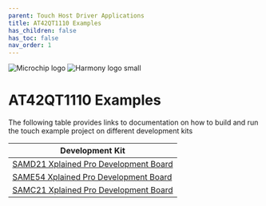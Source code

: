 ```yaml
---
parent: Touch Host Driver Applications
title: AT42QT1110 Examples
has_children: false
has_toc: false
nav_order: 1
---
```


![Microchip logo](https://raw.githubusercontent.com/wiki/Microchip-MPLAB-Harmony/Microchip-MPLAB-Harmony.github.io/images/microchip_logo.png)
![Harmony logo small](https://raw.githubusercontent.com/wiki/Microchip-MPLAB-Harmony/Microchip-MPLAB-Harmony.github.io/images/microchip_mplab_harmony_logo_small.png)

# AT42QT1110 Examples
The following table provides links to documentation on how to build and run the touch example project on different development kits

| Development Kit |
| --- |
| [SAMD21 Xplained Pro Development Board](docs/readme_sam_d21_xpro.md) |
| [SAME54 Xplained Pro Development Board](docs/readme_sam_e54_xpro.md) |
| [SAMC21 Xplained Pro Development Board](docs/readme_sam_c21_xpro.md) |
